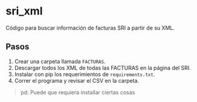 # sri_xml
Código para buscar información de facturas SRI a partir de su XML. 

## Pasos
1. Crear una carpeta llamada `FACTURAS`.
2. Descargar todos los XML de todas las FACTURAS en la página del SRI.
5. Instalar con pip los requerimientos de `requirements.txt`.
4. Correr el programa y revisar el CSV en la carpeta.

> pd: Puede que requiera installar ciertas cosas